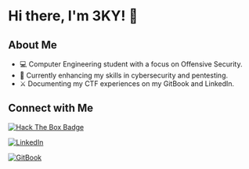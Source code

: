 # Hi there, I'm 3KY! 👋

## About Me

- 💻 Computer Engineering student with a focus on Offensive Security.
- 🔭 Currently enhancing my skills in cybersecurity and pentesting.
- ⚔️ Documenting my CTF experiences on my GitBook and LinkedIn.

## Connect with Me
[![Hack The Box Badge](https://www.hackthebox.eu/badge/image/1199698)](https://www.hackthebox.eu/home/users/profile/1199698)

[![LinkedIn](https://img.shields.io/badge/LinkedIn-dcollaoa-blue)](https://www.linkedin.com/in/dcollaoa)

[![GitBook](https://img.shields.io/badge/GitBook-dcollao-red)](https://dcollao.gitbook.io/)

